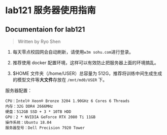 # lab121 服务器使用指南
## Documentaion for lab121

> Written by Ryo Shen

1. 每天零点校园网会自动刷新，请使用`w3m sohu.com`进行登录。

2. 推荐使用 docker 配置环境，这样可以有效防止把服务器上面的环境搞乱。

3. $HOME 文件夹（/home/USER）总容量为 512G，推荐将训练中间生成生成的模型文件等**大文件**存放在 `/mnt/md0/USER` 下。

服务器配置：

```
CPU：Intel® Xeon® Bronze 3204 1.90GHz 6 Cores 6 Threads
内存：32G DDR4 2666MHz
硬盘：512GB SSD + 3 * 10TB HDD
GPU：2 * NVIDIA GeForce RTX 2080 Ti 11GB
操作系统：Ubuntu 18.04
服务器型号：Dell Precision 7920 Tower
```